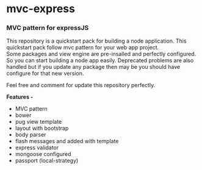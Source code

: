 # mvc-express
### MVC pattern for expressJS


This repository is a quickstart pack for building a node application. This quickstart pack follow mvc pattern for your web app project.  
Some packages and view engine are pre-insalled and perfectly configured. So you can start building a node app easily. Deprecated problems are also handled but if you update any package then may be you should have configure for that new version. 

Feel free and comment for update this repository perfectly. 


  **Features -**
- MVC pattern
- bower
- pug view template
- layout with bootstrap
- body parser
- flash messages and added with template
- express validator 
- mongoose configured
- passport (local-strategy)



